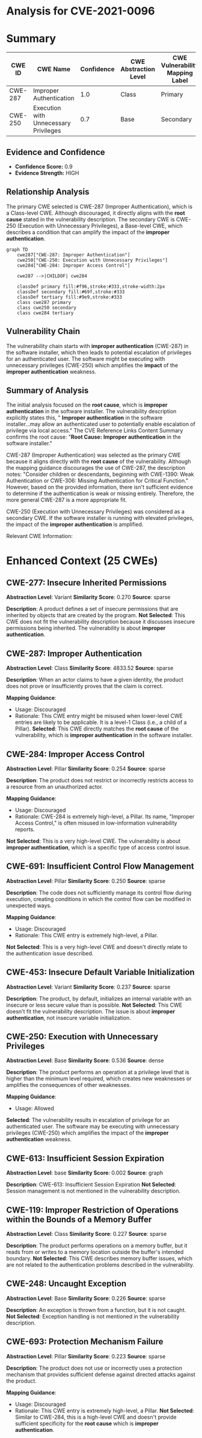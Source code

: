 # Analysis for CVE-2021-0096

# Summary
| CWE ID | CWE Name | Confidence | CWE Abstraction Level | CWE Vulnerability Mapping Label | CWE-Vulnerability Mapping Notes |
|---|---|---|---|---|---|
| CWE-287 | Improper Authentication | 1.0 | Class | Primary | Discouraged |
| CWE-250 | Execution with Unnecessary Privileges | 0.7 | Base | Secondary | Allowed |

## Evidence and Confidence

*   **Confidence Score:** 0.9
*   **Evidence Strength:** HIGH

## Relationship Analysis
The primary CWE selected is CWE-287 (Improper Authentication), which is a Class-level CWE. Although discouraged, it directly aligns with the **root cause** stated in the vulnerability description. The secondary CWE is CWE-250 (Execution with Unnecessary Privileges), a Base-level CWE, which describes a condition that can amplify the impact of the **improper authentication**.

```mermaid
graph TD
    cwe287["CWE-287: Improper Authentication"]
    cwe250["CWE-250: Execution with Unnecessary Privileges"]
    cwe284["CWE-284: Improper Access Control"]
    
    cwe287 -->|CHILDOF| cwe284
    
    classDef primary fill:#f96,stroke:#333,stroke-width:2px
    classDef secondary fill:#69f,stroke:#333
    classDef tertiary fill:#9e9,stroke:#333
    class cwe287 primary
    class cwe250 secondary
    class cwe284 tertiary
```

## Vulnerability Chain
The vulnerability chain starts with **improper authentication** (CWE-287) in the software installer, which then leads to potential escalation of privileges for an authenticated user. The software might be executing with unnecessary privileges (CWE-250) which amplifies the **impact** of the **improper authentication** weakness.

## Summary of Analysis
The initial analysis focused on the **root cause**, which is **improper authentication** in the software installer. The vulnerability description explicitly states this, " **Improper authentication** in the software installer...may allow an authenticated user to potentially enable escalation of privilege via local access." The CVE Reference Links Content Summary confirms the root cause: "**Root Cause:** **Improper authentication** in the software installer."

CWE-287 (Improper Authentication) was selected as the primary CWE because it aligns directly with the **root cause** of the vulnerability. Although the mapping guidance discourages the use of CWE-287, the description notes: "Consider children or descendants, beginning with CWE-1390: Weak Authentication or CWE-306: Missing Authentication for Critical Function." However, based on the provided information, there isn't sufficient evidence to determine if the authentication is weak or missing entirely. Therefore, the more general CWE-287 is a more appropriate fit.

CWE-250 (Execution with Unnecessary Privileges) was considered as a secondary CWE. If the software installer is running with elevated privileges, the impact of the **improper authentication** is amplified.

Relevant CWE Information:

# Enhanced Context (25 CWEs)

## CWE-277: Insecure Inherited Permissions
**Abstraction Level**: Variant
**Similarity Score**: 0.270
**Source**: sparse

**Description**:
A product defines a set of insecure permissions that are inherited by objects that are created by the program.
**Not Selected**: This CWE does not fit the vulnerability description because it discusses insecure permissions being inherited. The vulnerability is about **improper authentication**.

## CWE-287: Improper Authentication
**Abstraction Level**: Class
**Similarity Score**: 4833.52
**Source**: sparse

**Description**:
When an actor claims to have a given identity, the product does not prove or insufficiently proves that the claim is correct.

**Mapping Guidance**:
- Usage: Discouraged
- Rationale: This CWE entry might be misused when lower-level CWE entries are likely to be applicable. It is a level-1 Class (i.e., a child of a Pillar).
**Selected**: This CWE directly matches the **root cause** of the vulnerability, which is **improper authentication** in the software installer.

## CWE-284: Improper Access Control
**Abstraction Level**: Pillar
**Similarity Score**: 0.254
**Source**: sparse

**Description**:
The product does not restrict or incorrectly restricts access to a resource from an unauthorized actor.

**Mapping Guidance**:
- Usage: Discouraged
- Rationale: CWE-284 is extremely high-level, a Pillar. Its name, "Improper Access Control," is often misused in low-information vulnerability reports.

**Not Selected**: This is a very high-level CWE. The vulnerability is about **improper authentication**, which is a specific type of access control issue.

## CWE-691: Insufficient Control Flow Management
**Abstraction Level**: Pillar
**Similarity Score**: 0.250
**Source**: sparse

**Description**:
The code does not sufficiently manage its control flow during execution, creating conditions in which the control flow can be modified in unexpected ways.

**Mapping Guidance**:
- Usage: Discouraged
- Rationale: This CWE entry is extremely high-level, a Pillar.

**Not Selected**: This is a very high-level CWE and doesn't directly relate to the authentication issue described.

## CWE-453: Insecure Default Variable Initialization
**Abstraction Level**: Variant
**Similarity Score**: 0.237
**Source**: sparse

**Description**:
The product, by default, initializes an internal variable with an insecure or less secure value than is possible.
**Not Selected**: This CWE doesn't fit the vulnerability description. The issue is about **improper authentication**, not insecure variable initialization.

## CWE-250: Execution with Unnecessary Privileges
**Abstraction Level**: Base
**Similarity Score**: 0.536
**Source**: dense

**Description**:
The product performs an operation at a privilege level that is higher than the minimum level required, which creates new weaknesses or amplifies the consequences of other weaknesses.

**Mapping Guidance**:
- Usage: Allowed

**Selected**: The vulnerability results in escalation of privilege for an authenticated user. The software may be executing with unnecessary privileges (CWE-250) which amplifies the impact of the **improper authentication** weakness.

## CWE-613: Insufficient Session Expiration
**Abstraction Level**: base
**Similarity Score**: 0.002
**Source**: graph

**Description**:
CWE-613: Insufficient Session Expiration
**Not Selected**: Session management is not mentioned in the vulnerability description.

## CWE-119: Improper Restriction of Operations within the Bounds of a Memory Buffer
**Abstraction Level**: Class
**Similarity Score**: 0.227
**Source**: sparse

**Description**:
The product performs operations on a memory buffer, but it reads from or writes to a memory location outside the buffer's intended boundary.
**Not Selected**: This CWE describes memory buffer issues, which are not related to the authentication problems described in the vulnerability.

## CWE-248: Uncaught Exception
**Abstraction Level**: Base
**Similarity Score**: 0.226
**Source**: sparse

**Description**:
An exception is thrown from a function, but it is not caught.
**Not Selected**: Exception handling is not mentioned in the vulnerability description.

## CWE-693: Protection Mechanism Failure
**Abstraction Level**: Pillar
**Similarity Score**: 0.223
**Source**: sparse

**Description**:
The product does not use or incorrectly uses a protection mechanism that provides sufficient defense against directed attacks against the product.

**Mapping Guidance**:
- Usage: Discouraged
- Rationale: This CWE entry is extremely high-level, a Pillar.
**Not Selected**: Similar to CWE-284, this is a high-level CWE and doesn't provide sufficient specificity for the **root cause** which is **improper authentication**.
